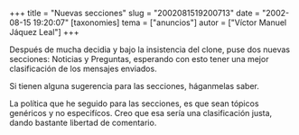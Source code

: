 +++
title = "Nuevas secciones"
slug = "2002081519200713"
date = "2002-08-15 19:20:07"
[taxonomies]
tema = ["anuncios"]
autor = ["Víctor Manuel Jáquez Leal"]
+++

Después de mucha decidia y bajo la insistencia del clone, puse dos
nuevas secciones: Noticias y Preguntas, esperando con esto tener una
mejor clasificación de los mensajes enviados.

Si tienen alguna sugerencia para las secciones, háganmelas saber.

La política que he seguido para las secciones, es que sean tópicos
genéricos y no especifícos. Creo que esa sería una clasificación justa,
dando bastante libertad de comentario.

